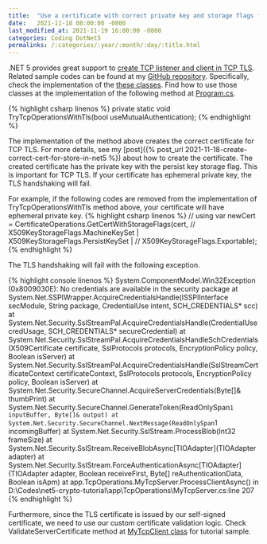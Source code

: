```yaml
---
title:  "Use a certificate with correct private key and storage flags for TCP TLS in .NET 5."
date:   2021-11-18 08:00:00 -0800
last_modified_at: 2021-11-19 16:00:00 -0800
categories: Coding DotNet5
permalinks: /:categories/:year/:month/:day/:title.html
---
```


.NET 5 provides great support to [create TCP listener and client in TCP TLS](https://docs.microsoft.com/en-us/dotnet/api/system.net.security.sslstream?view=net-6.0). Related sample codes can be found at my [GitHub repository](https://github.com/charlehsin/net5-crypto-tutorial). Specifically, check the implementation of the [these classes](https://github.com/charlehsin/net5-crypto-tutorial/tree/main/app/TcpOperations). Find how to use those classes at the implementation of the following method at [Program.cs](https://github.com/charlehsin/net5-crypto-tutorial/blob/main/app/Program.cs).

{% highlight csharp linenos %}
private static void TryTcpOperationsWithTls(bool useMutualAuthentication);
{% endhighlight %}

The implementation of the method above creates the correct certificate for TCP TLS. For more details, see my [post]({% post_url 2021-11-18-create-correct-cert-for-store-in-net5 %}) about how to create the certificate. The created certificate has the private key with the persist key storage flag. This is important for TCP TLS. If your certificate has ephemeral private key, the TLS handshaking will fail.

For example, if the following codes are removed from the implementation of TryTcpOperationsWithTls method above, your certificate will have ephemeral private key.
{% highlight csharp linenos %}
// using var newCert = CertificateOperations.GetCertWithStorageFlags(cert,
//    X509KeyStorageFlags.MachineKeySet | X509KeyStorageFlags.PersistKeySet |
//    X509KeyStorageFlags.Exportable);
{% endhighlight %}

The TLS handshaking will fail with the following exception.

{% highlight console linenos %}
System.ComponentModel.Win32Exception (0x8009030E): No credentials are available in the security package
    at System.Net.SSPIWrapper.AcquireCredentialsHandle(ISSPIInterface secModule, String package, CredentialUse intent, SCH_CREDENTIALS* scc)
    at System.Net.Security.SslStreamPal.AcquireCredentialsHandle(CredentialUse credUsage, SCH_CREDENTIALS* secureCredential)
    at System.Net.Security.SslStreamPal.AcquireCredentialsHandleSchCredentials(X509Certificate certificate, SslProtocols protocols, EncryptionPolicy policy, Boolean isServer)
    at System.Net.Security.SslStreamPal.AcquireCredentialsHandle(SslStreamCertificateContext certificateContext, SslProtocols protocols, EncryptionPolicy policy, Boolean isServer)
    at System.Net.Security.SecureChannel.AcquireServerCredentials(Byte[]& thumbPrint)
    at System.Net.Security.SecureChannel.GenerateToken(ReadOnlySpan`1 inputBuffer, Byte[]& output)
    at System.Net.Security.SecureChannel.NextMessage(ReadOnlySpan`1 incomingBuffer)
    at System.Net.Security.SslStream.ProcessBlob(Int32 frameSize)
    at System.Net.Security.SslStream.ReceiveBlobAsync[TIOAdapter](TIOAdapter adapter)
    at System.Net.Security.SslStream.ForceAuthenticationAsync[TIOAdapter](TIOAdapter adapter, Boolean receiveFirst, Byte[] reAuthenticationData, Boolean isApm)
    at app.TcpOperations.MyTcpServer.ProcessClientAsync() in D:\Codes\net5-crypto-tutorial\app\TcpOperations\MyTcpServer.cs:line 207
{% endhighlight %}

Furthermore, since the TLS certificate is issued by our self-signed certificate, we need to use our custom certificate validation logic. Check ValidateServerCertificate method at [MyTcpClient class](https://github.com/charlehsin/net5-crypto-tutorial/blob/main/app/TcpOperations/MyTcpClient.cs) for tutorial sample.